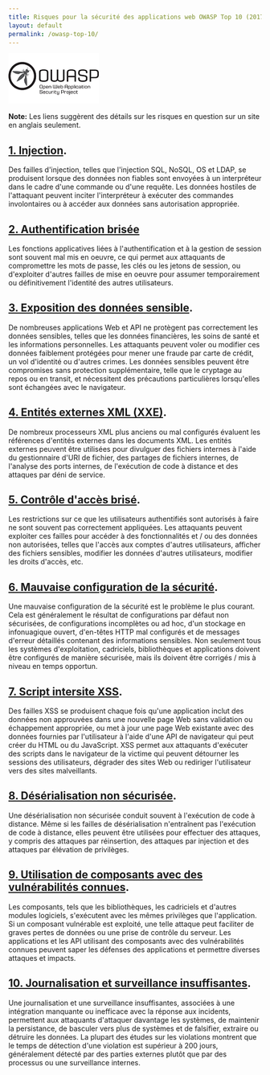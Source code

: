 ```yaml
---
title: Risques pour la sécurité des applications web OWASP Top 10 (2017)
layout: default
permalink: /owasp-top-10/
---
```


![Open Web Application Security Project](../assets/OWASP-180x100.png)

**Note:** Les liens suggèrent des détails sur les risques en question sur un site en anglais seulement.

[1. Injection](https://owasp.org/www-project-top-ten/OWASP_Top_Ten_2017/Top_10-2017_A1-Injection). 
-----------------------------------------------------------------------------------------------

Des failles d'injection, telles que l'injection SQL, NoSQL, OS et LDAP, se produisent lorsque des données non fiables sont envoyées à un interpréteur dans le cadre d'une commande ou d'une requête. Les données hostiles de l'attaquant peuvent inciter l'interpréteur à exécuter des commandes involontaires ou à accéder aux données sans autorisation appropriée.

[2. Authentification brisée](https://owasp.org/www-project-top-ten/OWASP_Top_Ten_2017/Top_10-2017_A2-Broken_Authentication)
----------------------------------------------------------------------------------------------------------------------

Les fonctions applicatives liées à l'authentification et à la gestion de session sont souvent mal mis en oeuvre, ce qui permet aux attaquants de compromettre les mots de passe, les clés ou les jetons de session, ou d'exploiter d'autres failles de mise en oeuvre pour assumer temporairement ou définitivement l'identité des autres utilisateurs.

[3. Exposition des données sensible](https://owasp.org/www-project-top-ten/OWASP_Top_Ten_2017/Top_10-2017_A3-Sensitive_Data_Exposure). 
---------------------------------------------------------------------------------------------------------------------------

De nombreuses applications Web et API ne protègent pas correctement les données sensibles, telles que les données financières, les soins de santé et les informations personnelles. Les attaquants peuvent voler ou modifier ces données faiblement protégées pour mener une fraude par carte de crédit, un vol d'identité ou d'autres crimes. Les données sensibles peuvent être compromises sans protection supplémentaire, telle que le cryptage au repos ou en transit, et nécessitent des précautions particulières lorsqu'elles sont échangées avec le navigateur.

[4. Entités externes XML (XXE)](https://owasp.org/www-project-top-ten/OWASP_Top_Ten_2017/Top_10-2017_A4-XML_External_Entities_(XXE)). 
-----------------------------------------------------------------------------------------------------------------------------------

De nombreux processeurs XML plus anciens ou mal configurés évaluent les références d'entités externes dans les documents XML. Les entités externes peuvent être utilisées pour divulguer des fichiers internes à l'aide du gestionnaire d'URI de fichier, des partages de fichiers internes, de l'analyse des ports internes, de l'exécution de code à distance et des attaques par déni de service.

[5. Contrôle d'accès brisé](https://owasp.org/www-project-top-ten/OWASP_Top_Ten_2017/Top_10-2017_A5-Broken_Access_Control). 
-----------------------------------------------------------------------------------------------------------------------

Les restrictions sur ce que les utilisateurs authentifiés sont autorisés à faire ne sont souvent pas correctement appliquées. Les attaquants peuvent exploiter ces failles pour accéder à des fonctionnalités et / ou des données non autorisées, telles que l'accès aux comptes d'autres utilisateurs, afficher des fichiers sensibles, modifier les données d'autres utilisateurs, modifier les droits d'accès, etc.

[6. Mauvaise configuration de la sécurité](https://owasp.org/www-project-top-ten/OWASP_Top_Ten_2017/Top_10-2017_A6-Security_Misconfiguration). 
-------------------------------------------------------------------------------------------------------------------------------

Une mauvaise configuration de la sécurité est le problème le plus courant. Cela est généralement le résultat de configurations par défaut non sécurisées, de configurations incomplètes ou ad hoc, d'un stockage en infonuagique ouvert, d'en-têtes HTTP mal configurés et de messages d'erreur détaillés contenant des informations sensibles. Non seulement tous les systèmes d'exploitation, cadriciels, bibliothèques et applications doivent être configurés de manière sécurisée, mais ils doivent être corrigés / mis à niveau en temps opportun.

[7. Script intersite XSS](https://owasp.org/www-project-top-ten/OWASP_Top_Ten_2017/Top_10-2017_A7-Cross-Site_Scripting_(XSS)). 
-------------------------------------------------------------------------------------------------------------------------------

Des failles XSS se produisent chaque fois qu'une application inclut des données non approuvées dans une nouvelle page Web sans validation ou échappement appropriée, ou met à jour une page Web existante avec des données fournies par l'utilisateur à l'aide d'une API de navigateur qui peut créer du HTML ou du JavaScript. XSS permet aux attaquants d'exécuter des scripts dans le navigateur de la victime qui peuvent détourner les sessions des utilisateurs, dégrader des sites Web ou rediriger l'utilisateur vers des sites malveillants.

[8. Désérialisation non sécurisée](https://owasp.org/www-project-top-ten/OWASP_Top_Ten_2017/Top_10-2017_A8-Insecure_Deserialization). 
-----------------------------------------------------------------------------------------------------------------------------

Une désérialisation non sécurisée conduit souvent à l'exécution de code à distance. Même si les failles de désérialisation n'entraînent pas l'exécution de code à distance, elles peuvent être utilisées pour effectuer des attaques, y compris des attaques par réinsertion, des attaques par injection et des attaques par élévation de privilèges.

[9. Utilisation de composants avec des vulnérabilités connues](https://owasp.org/www-project-top-ten/OWASP_Top_Ten_2017/Top_10-2017_A9-Using_Components_with_Known_Vulnerabilities). 
-------------------------------------------------------------------------------------------------------------------------------------------------------------------

Les composants, tels que les bibliothèques, les cadriciels et d'autres modules logiciels, s'exécutent avec les mêmes privilèges que l'application. Si un composant vulnérable est exploité, une telle attaque peut faciliter de graves pertes de données ou une prise de contrôle du serveur. Les applications et les API utilisant des composants avec des vulnérabilités connues peuvent saper les défenses des applications et permettre diverses attaques et impacts.

[10. Journalisation et surveillance insuffisantes](https://owasp.org/www-project-top-ten/OWASP_Top_Ten_2017/Top_10-2017_A10-Insufficient_Logging%252526Monitoring). 
----------------------------------------------------------------------------------------------------------------------------------------------------

Une journalisation et une surveillance insuffisantes, associées à une intégration manquante ou inefficace avec la réponse aux incidents, permettent aux attaquants d'attaquer davantage les systèmes, de maintenir la persistance, de basculer vers plus de systèmes et de falsifier, extraire ou détruire les données. La plupart des études sur les violations montrent que le temps de détection d'une violation est supérieur à 200 jours, généralement détecté par des parties externes plutôt que par des processus ou une surveillance internes.
